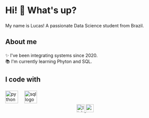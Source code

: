 <h1 align="left">Hi! 👋 What's up?</h1>

###

<p align="left">My name is Lucas! A passionate Data Science student from Brazil.</p>

###

<h2 align="left">About me</h2>

###

<p align="left">✨ I've been integrating systems since 2020.<br>📚 I'm currently learning Phyton and SQL.<br></p>

###

<h2 align="left">I code with</h2>

###

<div align="left">
  <img src="https://cdn.jsdelivr.net/gh/devicons/devicon/icons/python/python-original.svg" height="40" alt="python logo"  />
  <img width="12" />
  <img src="https://cdn.jsdelivr.net/gh/devicons/devicon/icons/sql/sql-original.svg" height="40" alt="sql logo"  />
  <img width="12" />
</div>

<div align="center">
  <a href="//www.linkedin.com/in/lucaspaineli/)"><img src="https://img.shields.io/static/v1?message=LinkedIn&logo=linkedin&label=&color=0077B5&logoColor=white&labelColor=&style=for-the-badge" height="25" alt="linkedin logo" />
  <a href="//www.youtube.com/@paiineli?feature=shared"><img src="https://img.shields.io/static/v1?message=Youtube&logo=youtube&label=&color=FF0000&logoColor=white&labelColor=&style=for-the-badge" height="25" alt="youtube logo"  /
</div>

###
